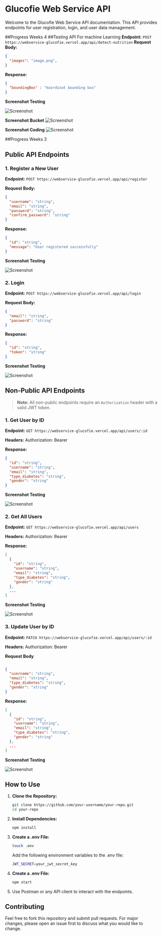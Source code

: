 # Glucofie Web Service API

Welcome to the Glucofie Web Service API documentation. This API provides endpoints for user registration, login, and user data management.

##Progress Weeks 4 
##Testing API For machine Learning
**Endpoint:** `POST https://webservice-glucofie.vercel.app/api/detect-nutrition`
**Request Body:**

```json
{
  "images": "image.png",
}

```

**Response:**
```json
{
  "boundingBox" : "koordinat bounding box"
}

```

**Screenshot Testing**

![Screenshot](https://drive.google.com/uc?export=view&id=1imyE65pdjY0hAvXIjMN-mAftWLPSbCf3)

**Screenshot Bucket**
![Screenshot](https://drive.google.com/uc?export=view&id=17YPTS3ZIyTr_zLf-Jwya3b8tRkVfM7cS)

**Screenshot Coding**
![Screenshot](https://drive.google.com/uc?export=view&id=19sEPcVwF-yYLvBTxFrDRozv8pjWIknYa)



##Progress Weeks 3
## Public API Endpoints


### 1. Register a New User

**Endpoint:** `POST https://webservice-glucofie.vercel.app/api/register`

**Request Body:**

```json
{
  "username": "string",
  "email": "string",
  "password": "string",
  "confirm_password": "string"
}

```

**Response:**
```json
{
  "id": "string",
  "message": "User registered successfully"
}

```

**Screenshot Testing**

![Screenshot](https://drive.google.com/uc?export=view&id=1OvQ3MXxFe9Io-CrtAKZExCyB8epj4btC)

### 2. Login

**Endpoint:** `POST https://webservice-glucofie.vercel.app/api/login`

**Request Body:**

```json
{
  "email": "string",
  "password": "string"
}


```

**Response:**
```json
{
  "id": "string",
  "token": "string"
}

```
**Screenshot Testing**

![Screenshot](https://drive.google.com/uc?export=view&id=1cp8zrlxrChBR0kH4ys0mRlJzYALyU8ej)

## Non-Public API Endpoints

> **Note:** All non-public endpoints require an `Authorization` header with a valid JWT token.

### 1. Get User by ID

**Endpoint:** `GET https://webservice-glucofie.vercel.app/api/users/:id`

**Headers:**
Authorization: Bearer <token>

**Response:**

```json
{
  "id": "string",
  "username": "string",
  "email": "string",
  "type_diabetes": "string",
  "gender": "string"
}

````

**Screenshot Testing**

![Screenshot](https://drive.google.com/uc?export=view&id=1Uhh9EWLY71D1VkBTyREvlU5f6cy6vzx9)

### 2. Get All Users

**Endpoint:** `GET https://webservice-glucofie.vercel.app/api/users`

**Headers:**
Authorization: Bearer <token>

**Response:**

```json
[
  {
    "id": "string",
    "username": "string",
    "email": "string",
    "type_diabetes": "string",
    "gender": "string"
  },
  ...
]


````

**Screenshot Testing**

![Screenshot](https://drive.google.com/uc?export=view&id=1K3yDxUyArpNvFFR515eJ7J-gpiQTpm3z)

### 3. Update User by ID

**Endpoint:** `PATCH https://webservice-glucofie.vercel.app/api/users/:id`

**Headers:**
Authorization: Bearer <token>

**Request Body**
```json 

{
  "username": "string",
  "email": "string",
  "type_diabetes": "string",
  "gender": "string"
}

```

**Response:**

```json
[
  {
    "id": "string",
    "username": "string",
    "email": "string",
    "type_diabetes": "string",
    "gender": "string"
  },
  ...
]


````

**Screenshot Testing**

![Screenshot](https://drive.google.com/uc?export=view&id=1C-888dxuQSjLQMsQkxPZ4bKTr0Yj-0QM)


## How to Use

1. **Clone the Repository:**

   ```sh
   git clone https://github.com/your-username/your-repo.git
   cd your-repo
   ```

2. **Install Dependencies:**

   ```sh
   npm install
   ```

3. **Create a .env File:**

   ```sh
   touch .env
   ```

   Add the following environment variables to the .env file:
   ```sh
   JWT_SECRET=your_jwt_secret_key
   ```

4. **Create a .env File:**

   ```sh
   npm start
   ```
5. Use Postman or any API client to interact with the endpoints.


## Contributing

Feel free to fork this repository and submit pull requests. For major changes, please open an issue first to discuss what you would like to change.




